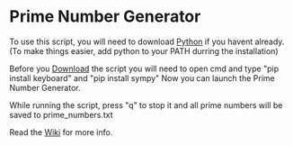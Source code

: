 # Prime Number Generator

To use this script, you will need to download [Python](https://www.python.org/downloads/) if you havent already. (To make things easier, add python to your PATH durring the installation) 

Before you [Download](https://github.com/PBitMinecraft/Prime-Number-Generator/releases/) the script you will need to open cmd and type "pip install keyboard" and "pip install sympy" Now you can launch the Prime Number Generator.

While running the script, press "q" to stop it and all prime numbers will be saved to prime_numbers.txt

Read the [Wiki](https://github.com/PBitMinecraft/Prime-Number-Generator/wiki/Wiki) for more info.
